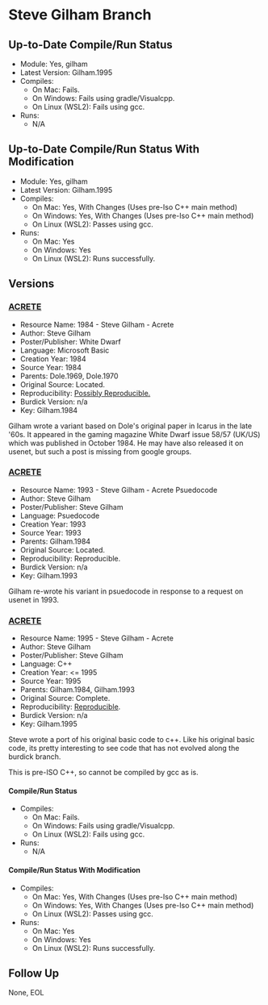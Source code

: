 # Steve Gilham Branch

## Up-to-Date Compile/Run Status

- Module: Yes, gilham
- Latest Version: Gilham.1995
- Compiles:
  - On Mac: Fails.
  - On Windows: Fails using gradle/Visualcpp.
  - On Linux (WSL2): Fails using gcc.
- Runs:
  - N/A

## Up-to-Date Compile/Run Status With Modification

- Module: Yes, gilham
- Latest Version: Gilham.1995
- Compiles:
  - On Mac: Yes, With Changes (Uses pre-Iso C++ main method)
  - On Windows: Yes, With Changes (Uses pre-Iso C++ main method)
  - On Linux (WSL2): Passes using gcc.
- Runs:
  - On Mac: Yes
  - On Windows: Yes
  - On Linux (WSL2): Runs successfully.

## Versions

### [ACRETE](https://groups.google.com/forum/#!topic/rec.arts.sf.science/2Xm6WP5n1F8)

- Resource Name: 1984 - Steve Gilham - Acrete 
- Author: Steve Gilham
- Poster/Publisher: White Dwarf
- Language: Microsoft Basic
- Creation Year: 1984
- Source Year: 1984
- Parents: Dole.1969, Dole.1970
- Original Source: Located.
- Reproducibility: [Possibly Reproducible.](/docs/notes/build%20descriptions/1960s%20-%201980s/1984%20-%20Gilham.1984.md)
- Burdick Version: n/a
- Key: Gilham.1984

Gilham wrote a variant based on Dole's original paper in Icarus in the late '60s. It appeared in the gaming magazine 
White Dwarf issue 58/57 (UK/US) which was published in October 1984. He may have also released it on usenet, but such a 
post is missing from google groups.

### [ACRETE](https://groups.google.com/forum/#!topic/rec.arts.sf.science/2Xm6WP5n1F8)

- Resource Name: 1993 - Steve Gilham - Acrete Psuedocode
- Author: Steve Gilham
- Poster/Publisher: Steve Gilham
- Language: Psuedocode
- Creation Year: 1993
- Source Year: 1993
- Parents: Gilham.1984
- Original Source: Located.
- Reproducibility: Reproducible.
- Burdick Version: n/a
- Key: Gilham.1993

Gilham re-wrote his variant in psuedocode in response to a request on usenet in 1993.

### [ACRETE](https://groups.google.com/forum/#!topic/sci.astro/hs3hTFtJdKY)

- Resource Name: 1995 - Steve Gilham - Acrete
- Author: Steve Gilham
- Poster/Publisher: Steve Gilham
- Language: C++
- Creation Year: <= 1995
- Source Year: 1995
- Parents: Gilham.1984, Gilham.1993
- Original Source: Complete.
- Reproducibility: [Reproducible](/docs/notes/build%20descriptions/1990s/1995%20-%20Gilham.1995.md).
- Burdick Version: n/a
- Key: Gilham.1995

Steve wrote a port of his original basic code to c++. Like his original basic code, its pretty interesting to see code 
that has not evolved along the burdick branch.

This is pre-ISO C++, so cannot be compiled by gcc as is.

#### Compile/Run Status
- Compiles:
  - On Mac: Fails.
  - On Windows: Fails using gradle/Visualcpp.
  - On Linux (WSL2): Fails using gcc.
- Runs:
  - N/A

#### Compile/Run Status With Modification
- Compiles:
  - On Mac: Yes, With Changes (Uses pre-Iso C++ main method)
  - On Windows: Yes, With Changes (Uses pre-Iso C++ main method)
  - On Linux (WSL2): Passes using gcc.
- Runs:
  - On Mac: Yes
  - On Windows: Yes
  - On Linux (WSL2): Runs successfully.

## Follow Up
None, EOL